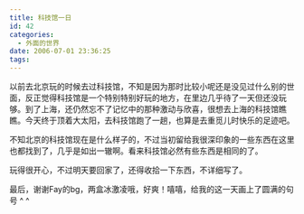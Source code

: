 ```yaml
---
title: 科技馆一日
id: 42
categories:
  - 外面的世界
date: 2006-07-01 23:36:25
tags:
---
```


以前去北京玩的时候去过科技馆，不知是因为那时比较小呢还是没见过什么别的世面，反正觉得科技馆是一个特别特别好玩的地方，在里边几乎待了一天但还没玩够。到了上海，还仍然忘不了记忆中的那种激动与欣喜，很想去上海的科技馆瞧瞧。今天终于顶着大太阳，去科技馆跑了一趟，也算是去重觅儿时快乐的足迹吧。

不知北京的科技馆现在是什么样子的，不过当初留给我很深印象的一些东西在这里也都找到了，几乎是如出一辙啊。看来科技馆必然有些东西是相同的了。

玩得很开心，不过明天要回家了，还得收拾一下东西，不详细写了。

最后，谢谢Fay的bg，两盒冰激凌哦，好爽！嘻嘻，给我的这一天画上了圆满的句号 ^ ^
